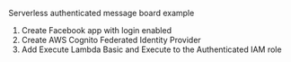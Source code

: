 Serverless authenticated message board example



1. Create Facebook app with login enabled
2. Create AWS Cognito Federated Identity Provider
3. Add Execute Lambda Basic and Execute to the Authenticated IAM role
